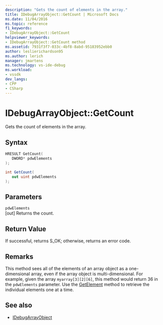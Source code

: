 ```yaml
---
description: "Gets the count of elements in the array."
title: IDebugArrayObject::GetCount | Microsoft Docs
ms.date: 11/04/2016
ms.topic: reference
f1_keywords:
- IDebugArrayObject::GetCount
helpviewer_keywords:
- IDebugArrayObject::GetCount method
ms.assetid: 7931f3f7-033c-4bf8-8abd-95183952ebb0
author: leslierichardson95
ms.author: lerich
manager: jmartens
ms.technology: vs-ide-debug
ms.workload:
- vssdk
dev_langs:
- CPP
- CSharp
---
```

# IDebugArrayObject::GetCount
Gets the count of elements in the array.

## Syntax

```cpp
HRESULT GetCount( 
   DWORD* pdwElements
);
```

```csharp
int GetCount(
   out uint pdwElements
);
```

## Parameters
`pdwElements`\
[out] Returns the count.

## Return Value
 If successful, returns S_OK; otherwise, returns an error code.

## Remarks
 This method sees all of the elements of an array object as a one-dimensional array, even if the array object is multi-dimensional. For example, given the array `myarray[3][2][6]`, this method would return 36 in the `pdwElements` parameter. Use the [GetElement](../../../extensibility/debugger/reference/idebugarrayobject-getelement.md) method to retrieve the individual elements one at a time.

## See also
- [IDebugArrayObject](../../../extensibility/debugger/reference/idebugarrayobject.md)
